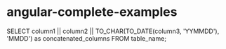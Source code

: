 # angular-complete-examples

SELECT column1 || column2 || TO_CHAR(TO_DATE(column3, 'YYMMDD'), 'MMDD') as concatenated_columns
FROM table_name;

